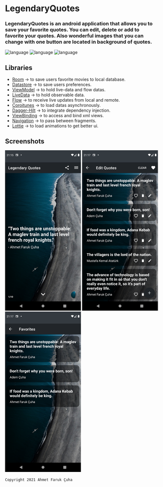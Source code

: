 # LegendaryQuotes
### LegendaryQuotes is an android application that allows you to save your favorite quotes. You can edit, delete or add to favorite your quotes. Also wonderful images that you can change with one button are located in background of quotes.

<img src="https://img.shields.io/badge/language-kotlin-blueviolet?style=plastic&logo=kotlin" alt="language"> <img src="https://img.shields.io/badge/api-21+-red?style=plastic&logo=android" alt="language"> <img src="https://img.shields.io/badge/architecture-mvvm-yellow?style=plastic" alt="language">

## Libraries
- <a href="https://developer.android.com/training/data-storage/room">Room</a> -> to save users favorite movies to local database.
- <a href="https://developer.android.com/topic/libraries/architecture/datastore">Datastore</a> -> to save users preferences.
- <a href="https://developer.android.com/topic/libraries/architecture/viewmodel">ViewModel</a> -> to hold live-data and flow datas.
- <a href="https://developer.android.com/topic/libraries/architecture/livedata">LiveData</a> -> to hold observable data.
- <a href="https://developer.android.com/kotlin/flow">Flow</a> -> to receive live updates from local and remote.
- <a href="https://developer.android.com/kotlin/coroutines">Coroitunes</a> -> to load datas asynchronously.
- <a href="https://developer.android.com/training/dependency-injection/hilt-android">Dagger-Hilt</a> -> to integrate dependency injection.
- <a href="https://developer.android.com/topic/libraries/view-binding">ViewBinding</a> -> to access and bind xml views.
- <a href="https://developer.android.com/guide/navigation">Navigation</a> -> to pass between fragments.
- <a href="https://github.com/airbnb/lottie-android">Lottie</a> -> to load animations to get better ui.

## Screenshots
<img src="screenshots/1.png" alt="1" width="250px"> <img src="screenshots/2.png" alt="2" width="250px">
<img src="screenshots/3.png" alt="3" width="250px">

<pre><code>Copyright 2021 Ahmet Faruk Çuha</code></pre>
